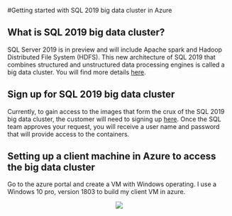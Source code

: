 #Getting started with SQL 2019 big data cluster in Azure

## What is SQL 2019 big data cluster?

SQL Server 2019 is in preview and will include Apache spark and Hadoop Distributed File System (HDFS). 
This new architecture of SQL 2019 that combines structured and unstructured data processing engines is called a big data cluster. 
You will find more details [here](https://docs.microsoft.com/en-us/sql/big-data-cluster/big-data-cluster-overview?view=sqlallproducts-allversions).

## Sign up for SQL 2019 big data cluster

Currently, to gain access to the images that form the crux of the SQL 2019 big data cluster, the customer will need to signing up [here](https://sqlservervnexteap.azurewebsites.net/). 
Once the SQL team approves your request, you will receive a user name and password that will provide access to the containers.

## Setting up a client machine in Azure to access the big data cluster

Go to the azure portal and create a VM with Windows operating. I use a Windows 10 pro, version 1803 to build my client VM in azure.

<p align="center">
  <img src='/images/pic1.jpg'>
</p>